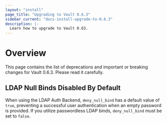```yaml
---
layout: "install"
page_title: "Upgrading to Vault 0.6.3"
sidebar_current: "docs-install-upgrade-to-0.6.3"
description: |-
  Learn how to upgrade to Vault 0.63.
---
```


# Overview

This page contains the list of deprecations and important or breaking changes
for Vault 0.6.3. Please read it carefully.

## LDAP Null Binds Disabled By Default

When using the LDAP Auth Backend, `deny_null_bind` has a default value of
`true`, preventing a successful user authentication when an empty password
is provided. If you utilize passwordless LDAP binds, `deny_null_bind` must
be set to `false`.
